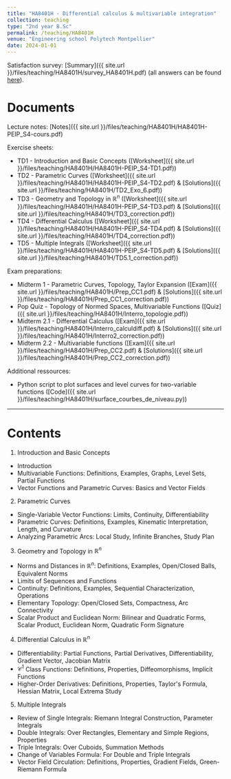 ```yaml
---
title: "HA8401H - Differential calculus & multivariable integration"
collection: teaching
type: "2nd year B.Sc"
permalink: /teaching/HA8401H
venue: "Engineering school Polytech Montpellier"
date: 2024-01-01
---
```


Satisfaction survey: [Summary]({{ site.url }}/files/teaching/HA8401H/survey_HA8401H.pdf) (all answers can be found [here](https://docs.google.com/spreadsheets/d/1pJ7CX0tsHvb7mcJ3zrrQ4utV-iNgtqmQ/edit?usp=share_link&ouid=103297205406206905550&rtpof=true&sd=true)).

Documents
======

Lecture notes: [Notes]({{ site.url }}/files/teaching/HA8401H/HA8401H-PEIP_S4-cours.pdf)

Exercise sheets: 
 - TD1 - Introduction and Basic Concepts ([Worksheet]({{ site.url }}/files/teaching/HA8401H/HA8401H-PEIP_S4-TD1.pdf))
 - TD2 - Parametric Curves ([Worksheet]({{ site.url }}/files/teaching/HA8401H/HA8401H-PEIP_S4-TD2.pdf) & [Solutions]({{ site.url }}/files/teaching/HA8401H/TD2_Exo_6.pdf))
 - TD3 - Geometry and Topology in $\mathbb{R}^n$ ([Worksheet]({{ site.url }}/files/teaching/HA8401H/HA8401H-PEIP_S4-TD3.pdf) & [Solutions]({{ site.url }}/files/teaching/HA8401H/TD3_correction.pdf))
 - TD4 - Differential Calculus ([Worksheet]({{ site.url }}/files/teaching/HA8401H/HA8401H-PEIP_S4-TD4.pdf) & [Solutions]({{ site.url }}/files/teaching/HA8401H/TD4_correction.pdf))
 - TD5 - Multiple Integrals ([Worksheet]({{ site.url }}/files/teaching/HA8401H/HA8401H-PEIP_S4-TD5.pdf) & [Solutions]({{ site.url }}/files/teaching/HA8401H/TD5.1_correction.pdf))

 Exam preparations: 
 - Midterm 1 - Parametric Curves, Topology, Taylor Expansion ([Exam]({{ site.url }}/files/teaching/HA8401H/Prep_CC1.pdf) & [Solutions]({{ site.url }}/files/teaching/HA8401H/Prep_CC1_correction.pdf))
 - Pop Quiz - Topology of Normed Spaces, Multivariable Functions ([Quiz]({{ site.url }}/files/teaching/HA8401H/Interro_topologie.pdf)) 
 - Midterm 2.1 - Differential Calculus ([Exam]({{ site.url }}/files/teaching/HA8401H/Interro_calculdiff.pdf) & [Solutions]({{ site.url }}/files/teaching/HA8401H/Interro2_correction.pdf)) 
 - Midterm 2.2 - Multivariable functions ([Exam]({{ site.url }}/files/teaching/HA8401H/Prep_CC2.pdf) & [Solutions]({{ site.url }}/files/teaching/HA8401H/Prep_CC2_correction.pdf)) 

 Additional ressources:
 - Python script to plot surfaces and level curves for two-variable functions ([Code]({{ site.url }}/files/teaching/HA8401H/surface_courbes_de_niveau.py))

***

Contents
======

1) Introduction and Basic Concepts
 - Introduction
 - Multivariable Functions: Definitions, Examples, Graphs, Level Sets, Partial Functions
 - Vector Functions and Parametric Curves: Basics and Vector Fields

2) Parametric Curves
 - Single-Variable Vector Functions: Limits, Continuity, Differentiability
 - Parametric Curves: Definitions, Examples, Kinematic Interpretation, Length, and Curvature
 - Analyzing Parametric Arcs: Local Study, Infinite Branches, Study Plan

3) Geometry and Topology in $\mathbb{R}^n$
 - Norms and Distances in $\mathbb{R}^n$: Definitions, Examples, Open/Closed Balls, Equivalent Norms
 - Limits of Sequences and Functions
 - Continuity: Definitions, Examples, Sequential Characterization, Operations
 - Elementary Topology: Open/Closed Sets, Compactness, Arc Connectivity
 - Scalar Product and Euclidean Norm: Bilinear and Quadratic Forms, Scalar Product, Euclidean Norm, Quadratic Form Signature

4) Differential Calculus in $\mathbb{R}^n$
 - Differentiability: Partial Functions, Partial Derivatives, Differentiability, Gradient Vector, Jacobian Matrix
 - $\mathcal{C}^1$ Class Functions: Definitions, Properties, Diffeomorphisms, Implicit Functions
 - Higher-Order Derivatives: Definitions, Properties, Taylor's Formula, Hessian Matrix, Local Extrema Study

5) Multiple Integrals
 - Review of Single Integrals: Riemann Integral Construction, Parameter Integrals
 - Double Integrals: Over Rectangles, Elementary and Simple Regions, Properties
 - Triple Integrals: Over Cuboids, Summation Methods
 - Change of Variables Formula: For Double and Triple Integrals
 - Vector Field Circulation: Definitions, Properties, Gradient Fields, Green-Riemann Formula





